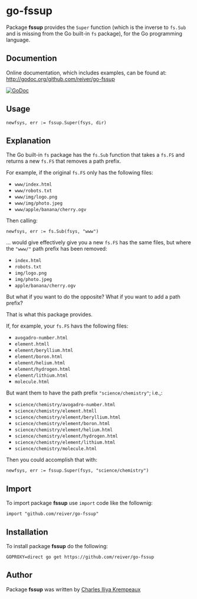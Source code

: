 # go-fssup

Package **fssup** provides the `Super` function (which is the inverse to `fs.Sub` and is missing from the Go built-in `fs` package), for the Go programming language.

## Documention

Online documentation, which includes examples, can be found at: http://godoc.org/github.com/reiver/go-fssup

[![GoDoc](https://godoc.org/github.com/reiver/go-fssup?status.svg)](https://godoc.org/github.com/reiver/go-fssup)

## Usage

```golang
newfsys, err := fssup.Super(fsys, dir)
```

## Explanation

The Go built-in `fs` package has the `fs.Sub` function that takes a `fs.FS` and returns a new `fs.FS` that removes a path prefix.

For example, if the original `fs.FS` only has the following files:

* `www/index.html`
* `www/robots.txt`
* `www/img/logo.png`
* `www/img/photo.jpeg`
* `www/apple/banana/cherry.ogv`

Then calling:
```golang
newfsys, err := fs.Sub(fsys, "www")
```

... would give effectively give you a new `fs.FS` has the same files, but where the `"www/"` path prefix has been removed:

* `index.html`
* `robots.txt`
* `img/logo.png`
* `img/photo.jpeg`
* `apple/banana/cherry.ogv`

But what if you want to do the opposite?
What if you want to add a path prefix?

That is what this package provides.

If, for example, your `fs.FS` havs the following files:

* `avogadro-number.html`
* `element.htmll`
* `element/beryllium.html`
* `element/boron.html`
* `element/helium.html`
* `element/hydrogen.html`
* `element/lithium.html`
* `molecule.html`

But want them to have the path prefix `"science/chemistry"`; i.e.,:

* `science/chemistry/avogadro-number.html`
* `science/chemistry/element.htmll`
* `science/chemistry/element/beryllium.html`
* `science/chemistry/element/boron.html`
* `science/chemistry/element/helium.html`
* `science/chemistry/element/hydrogen.html`
* `science/chemistry/element/lithium.html`
* `science/chemistry/molecule.html`

Then you could accomplish that with:
```golang
newfsys, err := fssup.Super(fsys, "science/chemistry")
```

## Import

To import package **fssup** use `import` code like the follownig:
```
import "github.com/reiver/go-fssup"
```

## Installation

To install package **fssup** do the following:
```
GOPROXY=direct go get https://github.com/reiver/go-fssup
```

## Author

Package **fssup** was written by [Charles Iliya Krempeaux](http://reiver.link)

